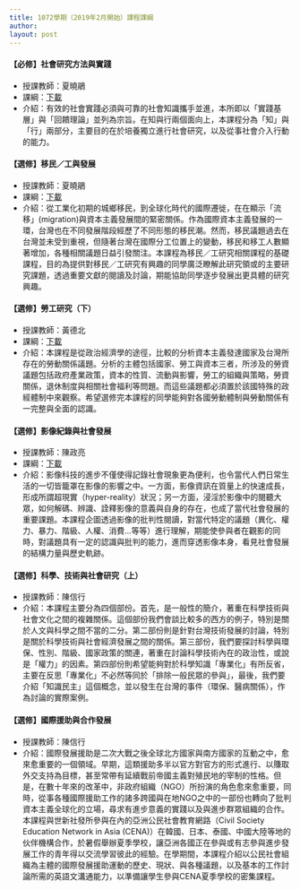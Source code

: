 ```yaml
---
title: 1072學期（2019年2月開始）課程課綱
author: 
layout: post
---
```


#### 【必修】社會研究方法與實踐

- 授課教師：夏曉鵑  
- 課綱：[下載](../download/lessons/107下社會研究方法與實踐課程大綱.docx)
- 介紹：有效的社會實踐必須與可靠的社會知識攜手並進，本所即以「實踐基層」與「回饋理論」並列為宗旨。在知與行兩個面向上，本課程分為「知」與「行」兩部分，主要目的在於培養獨立進行社會研究，以及從事社會介入行動的能力。

#### 【選修】移民／工與發展

- 授課教師：夏曉鵑  
- 課綱：[下載](../download/lessons/107下移民工與發展.docx)
- 介紹：從工業化初期的城鄉移民，到全球化時代的國際遷徙，在在顯示「流移」(migration)與資本主義發展間的緊密關係。作為國際資本主義發展的一環，台灣也在不同發展階段經歷了不同形態的移民潮。然而，移民議題過去在台灣並未受到重視，但隨著台灣在國際分工位置上的變動，移民和移工人數顯著增加，各種相關議題日益引發關注。本課程為移民／工研究相關課程的基礎課程，目的為提供對移民／工研究有興趣的同學廣泛瞭解此研究領或的主要研究課題，透過重要文獻的閱讀及討論，期能協助同學逐步發展出更具體的研究興趣。

#### 【選修】勞工研究（下）

- 授課教師：黃德北
- 課綱：[下載](../download/lessons/勞工研究18社發所.doc)
- 介紹：本課程是從政治經濟學的途徑，比較的分析資本主義發達國家及台灣所存在的勞動關係議題。分析的主體包括國家、勞工與資本三者，所涉及的勞資議題包括政府產業政策，資本的性質、流動與影響，勞工的組織與策略，勞資關係，退休制度與相關社會福利等問題。而這些議題都必須置於該國特殊的政經體制中來觀察。希望選修完本課程的同學能夠對各國勞動體制與勞動關係有一完整與全面的認識。

#### 【選修】影像紀錄與社會發展

- 授課教師：陳政亮
- 課綱：[下載](../download/lessons/107下影像記錄與社會發展_課程大綱.docx)
- 介紹：影像科技的進步不僅使得記錄社會現象更為便利，也令當代人們日常生活的一切皆籠罩在影像的影響之中。一方面，影像資訊在質量上的快速成長，形成所謂超現實（hyper-reality）狀況；另一方面，浸淫於影像中的閱聽大眾，如何解碼、辨識、詮釋影像的意義與自身的存在，也成了當代社會發展的重要課題。本課程企圖透過影像的批判性閱讀，對當代特定的議題（異化、權力、暴力、階級、人權、消費…等等）進行理解，期能使參與者在觀影的同時，對議題具有一定的認識與批判的能力，進而穿透影像本身，看見社會發展的結構力量與歷史軌跡。

#### 【選修】科學、技術與社會研究（上）

- 授課教師：陳信行
- 介紹：本課程主要分為四個部份。首先，是一般性的簡介，著重在科學技術與社會文化之間的複雜關係。這個部份我們會談比較多的西方的例子，特別是關於人文與科學之間不當的二分。第二部份則是針對台灣技術發展的討論，特別是關於科學技術與社會經濟發展之間的關係。第三部份，我們要探討科學與環保、性別、階級、國家政策的關連，著重在討論科學技術內在的政治性，或說是「權力」的因素。第四部份則希望能夠對於科學知識「專業化」有所反省，主要在反思「專業化」不必然等同於「排除一般民眾的參與」，最後，我們要介紹「知識民主」這個概念，並以發生在台灣的事件（環保、醫病關係），作為討論的實際案例。

#### 【選修】國際援助與合作發展

- 授課教師：陳信行
- 介紹：國際發展援助是二次大戰之後全球北方國家與南方國家的互動之中，愈來愈重要的一個領域。早期，這類援助多半以官方對官方的形式進行、以賺取外交支持為目標，甚至常帶有延續戰前帝國主義對殖民地的宰制的性格。但是，在數十年來的改革中，非政府組織（NGO）所扮演的角色愈來愈重要，同時，從事各種國際援助工作的諸多跨國與在地NGO之中的一部份也轉向了批判資本主義全球化的立場，尋求有進步意義的實踐以及與進步群眾組織的合作。本課程與世新社發所參與在內的亞洲公民社會教育網路（Civil Society Education Network in Asia (CENA)）在韓國、日本、泰國、中國大陸等地的伙伴機構合作，於暑假舉辦夏季學校，讓亞洲各國正在參與或有志參與進步發展工作的青年得以交流學習彼此的經驗。在學期間，本課程介紹以公民社會組織為主體的國際發展援助運動的歷史、現狀、與各種議題，以及基本的工作討論所需的英語文溝通能力，以準備讓學生參與CENA夏季學校的密集課程。

